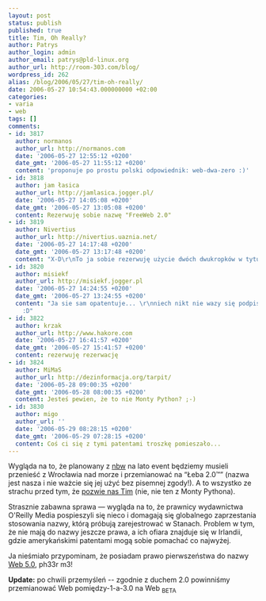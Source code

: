 ```yaml
---
layout: post
status: publish
published: true
title: Tim, Oh Really?
author: Patrys
author_login: admin
author_email: patrys@pld-linux.org
author_url: http://room-303.com/blog/
wordpress_id: 262
alias: /blog/2006/05/27/tim-oh-really/
date: 2006-05-27 10:54:43.000000000 +02:00
categories:
- varia
- web
tags: []
comments:
- id: 3817
  author: normanos
  author_url: http://normanos.com
  date: '2006-05-27 12:55:12 +0200'
  date_gmt: '2006-05-27 11:55:12 +0200'
  content: 'proponuje po prostu polski odpowiednik: web-dwa-zero :)'
- id: 3818
  author: jam łasica
  author_url: http://jamlasica.jogger.pl/
  date: '2006-05-27 14:05:08 +0200'
  date_gmt: '2006-05-27 13:05:08 +0200'
  content: Rezerwuję sobie nazwę "FreeWeb 2.0"
- id: 3819
  author: Nivertius
  author_url: http://nivertius.uaznia.net/
  date: '2006-05-27 14:17:48 +0200'
  date_gmt: '2006-05-27 13:17:48 +0200'
  content: "X-D\r\nTo ja sobie rezerwuję użycie dwóch dwukropków w tytule strony ;-P"
- id: 3820
  author: misiekf
  author_url: http://misiekf.jogger.pl
  date: '2006-05-27 14:24:55 +0200'
  date_gmt: '2006-05-27 13:24:55 +0200'
  content: "Ja sie sam opatentuje... \r\nniech nikt nie wazy się podpisywać jak ja
    :D"
- id: 3822
  author: krzak
  author_url: http://www.hakore.com
  date: '2006-05-27 16:41:57 +0200'
  date_gmt: '2006-05-27 15:41:57 +0200'
  content: rezerwuję rezerwację
- id: 3824
  author: MiMaS
  author_url: http://dezinformacja.org/tarpit/
  date: '2006-05-28 09:00:35 +0200'
  date_gmt: '2006-05-28 08:00:35 +0200'
  content: Jesteś pewien, że to nie Monty Python? ;-)
- id: 3830
  author: migo
  author_url: ''
  date: '2006-05-29 08:28:15 +0200'
  date_gmt: '2006-05-29 07:28:15 +0200'
  content: Coś ci się z tymi patentami troszkę pomieszało...
---
```

<p>Wygląda na to, że planowany z <a href="http://enbewu.net/blog/">nbw</a> na lato event będziemy musieli przenieść z Wrocławia nad morze i przemianować na <q>Łeba 2.0&trade;</q> (nazwa jest nasza i nie ważcie się jej użyć bez pisemnej zgody!). A to wszystko ze strachu przed tym, że <a href="http://www.tomrafteryit.net/oreilly-trademarks-web-20-and-sets-lawyers-on-itcork/">pozwie nas Tim</a> (nie, nie ten z Monty Pythona).</p>

<p>Strasznie zabawna sprawa &mdash; wygląda na to, że prawnicy wydawnictwa O'Reilly Media pospieszyli się nieco i domagają się globalnego zaprzestania stosowania nazwy, którą próbują zarejestrować w Stanach. Problem w tym, że nie mają do nazwy jeszcze prawa, a ich ofiara znajduje się w Irlandii, gdzie amerykańskimi patentami mogą sobie pomachać co najwyżej.</p>

<p>Ja nieśmiało przypominam, że posiadam prawo pierwszeństwa do nazwy <a href="http://www.room-303.com/blog/2005/12/29/web-50/">Web 5.0</a>, ph33r m3!</p>

<p><strong>Update:</strong> po chwili przemyśleń -- zgodnie z duchem 2.0 powinniśmy przemianować Web pomiędzy-1-a-3.0 na Web <sub>BETA</sub></p>
